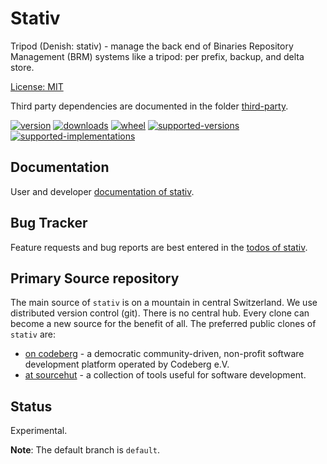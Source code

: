 # Stativ

Tripod (Denish: stativ) - manage the back end of Binaries Repository Management (BRM) systems like a tripod: per prefix, backup, and delta store.

[License: MIT](https://git.sr.ht/~sthagen/stativ/tree/default/item/LICENSE)

Third party dependencies are documented in the folder [third-party](docs/third-party/README.md).

[![version](https://img.shields.io/pypi/v/stativ.svg?style=flat)](https://pypi.python.org/pypi/stativ/)
[![downloads](https://pepy.tech/badge/stativ/month)](https://pepy.tech/project/stativ)
[![wheel](https://img.shields.io/pypi/wheel/stativ.svg?style=flat)](https://pypi.python.org/pypi/stativ/)
[![supported-versions](https://img.shields.io/pypi/pyversions/stativ.svg?style=flat)](https://pypi.python.org/pypi/stativ/)
[![supported-implementations](https://img.shields.io/pypi/implementation/stativ.svg?style=flat)](https://pypi.python.org/pypi/stativ/)

## Documentation

User and developer [documentation of stativ](https://codes.dilettant.life/docs/stativ).

## Bug Tracker

Feature requests and bug reports are best entered in the [todos of stativ](https://todo.sr.ht/~sthagen/stativ).

## Primary Source repository

The main source of `stativ` is on a mountain in central Switzerland.
We use distributed version control (git).
There is no central hub.
Every clone can become a new source for the benefit of all.
The preferred public clones of `stativ` are:

* [on codeberg](https://codeberg.org/sthagen/stativ) - a democratic community-driven, non-profit software development platform operated by Codeberg e.V.
* [at sourcehut](https://git.sr.ht/~sthagen/stativ) - a collection of tools useful for software development.

## Status

Experimental.

**Note**: The default branch is `default`.
